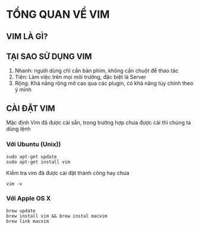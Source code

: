 # TỔNG QUAN VỀ VIM


## VIM LÀ GÌ?


## TẠI SAO SỬ DỤNG VIM
1. Nhanh: người dùng chỉ cần bàn phím, không cần chuột để thao tác
2. Tiện: Làm việc trên mọi môi trường, đặc biệt là Server
3. Rộng: Khả năng rộng mở cao qua các plugin, có khả năng tùy chỉnh theo ý mình

## CÀI ĐẶT VIM
Mặc định Vim đã được cài sẵn, trong trường hợp chưa được cài thì chúng ta dùng lệnh

### Với Ubuntu (Unix))
    sudo apt-get update
    sudo apt-get install vim

Kiểm tra vim đã được cài đặt thành công hay chưa

    vim -v

### Với Apple OS X
    brew update 
    brew install vim && brew instal macvim
    brew link macvim

